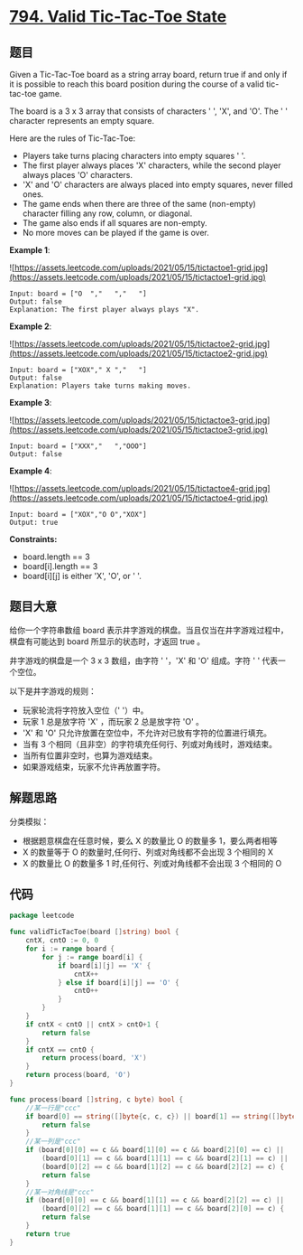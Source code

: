 # [794. Valid Tic-Tac-Toe State](https://leetcode.com/problems/valid-tic-tac-toe-state/)

## 题目

Given a Tic-Tac-Toe board as a string array board, return true if and only if it is possible to reach this board position during the course of a valid tic-tac-toe game.

The board is a 3 x 3 array that consists of characters ' ', 'X', and 'O'. The ' ' character represents an empty square.

Here are the rules of Tic-Tac-Toe:

- Players take turns placing characters into empty squares ' '.
- The first player always places 'X' characters, while the second player always places 'O' characters.
- 'X' and 'O' characters are always placed into empty squares, never filled ones.
- The game ends when there are three of the same (non-empty) character filling any row, column, or diagonal.
- The game also ends if all squares are non-empty.
- No more moves can be played if the game is over.

**Example 1**:

![https://assets.leetcode.com/uploads/2021/05/15/tictactoe1-grid.jpg](https://assets.leetcode.com/uploads/2021/05/15/tictactoe1-grid.jpg)

    Input: board = ["O  ","   ","   "]
    Output: false
    Explanation: The first player always plays "X".

**Example 2**:

![https://assets.leetcode.com/uploads/2021/05/15/tictactoe2-grid.jpg](https://assets.leetcode.com/uploads/2021/05/15/tictactoe2-grid.jpg)

    Input: board = ["XOX"," X ","   "]
    Output: false
    Explanation: Players take turns making moves.

**Example 3**:

![https://assets.leetcode.com/uploads/2021/05/15/tictactoe3-grid.jpg](https://assets.leetcode.com/uploads/2021/05/15/tictactoe3-grid.jpg)

    Input: board = ["XXX","   ","OOO"]
    Output: false

**Example 4**:

![https://assets.leetcode.com/uploads/2021/05/15/tictactoe4-grid.jpg](https://assets.leetcode.com/uploads/2021/05/15/tictactoe4-grid.jpg)

    Input: board = ["XOX","O O","XOX"]
    Output: true

**Constraints:**

- board.length == 3
- board[i].length == 3
- board[i][j] is either 'X', 'O', or ' '.

## 题目大意

给你一个字符串数组 board 表示井字游戏的棋盘。当且仅当在井字游戏过程中，棋盘有可能达到 board 所显示的状态时，才返回 true 。

井字游戏的棋盘是一个 3 x 3 数组，由字符 ' '，'X' 和 'O' 组成。字符 ' ' 代表一个空位。

以下是井字游戏的规则：

- 玩家轮流将字符放入空位（' '）中。
- 玩家 1 总是放字符 'X' ，而玩家 2 总是放字符 'O' 。
- 'X' 和 'O' 只允许放置在空位中，不允许对已放有字符的位置进行填充。
- 当有 3 个相同（且非空）的字符填充任何行、列或对角线时，游戏结束。
- 当所有位置非空时，也算为游戏结束。
- 如果游戏结束，玩家不允许再放置字符。

## 解题思路

分类模拟：
- 根据题意棋盘在任意时候，要么 X 的数量比 O 的数量多 1，要么两者相等
- X 的数量等于 O 的数量时,任何行、列或对角线都不会出现 3 个相同的 X
- X 的数量比 O 的数量多 1 时,任何行、列或对角线都不会出现 3 个相同的 O

## 代码

```go
package leetcode

func validTicTacToe(board []string) bool {
    cntX, cntO := 0, 0
    for i := range board {
        for j := range board[i] {
            if board[i][j] == 'X' {
                cntX++
            } else if board[i][j] == 'O' {
                cntO++
            }
        }
    }
    if cntX < cntO || cntX > cntO+1 {
        return false
    }
    if cntX == cntO {
        return process(board, 'X')
    }
    return process(board, 'O')
}

func process(board []string, c byte) bool {
    //某一行是"ccc"
    if board[0] == string([]byte{c, c, c}) || board[1] == string([]byte{c, c, c}) || board[2] == string([]byte{c, c, c}) {
        return false
    }
    //某一列是"ccc"
    if (board[0][0] == c && board[1][0] == c && board[2][0] == c) ||
        (board[0][1] == c && board[1][1] == c && board[2][1] == c) ||
        (board[0][2] == c && board[1][2] == c && board[2][2] == c) {
        return false
    }
    //某一对角线是"ccc"
    if (board[0][0] == c && board[1][1] == c && board[2][2] == c) ||
        (board[0][2] == c && board[1][1] == c && board[2][0] == c) {
        return false
    }
    return true
}
```
